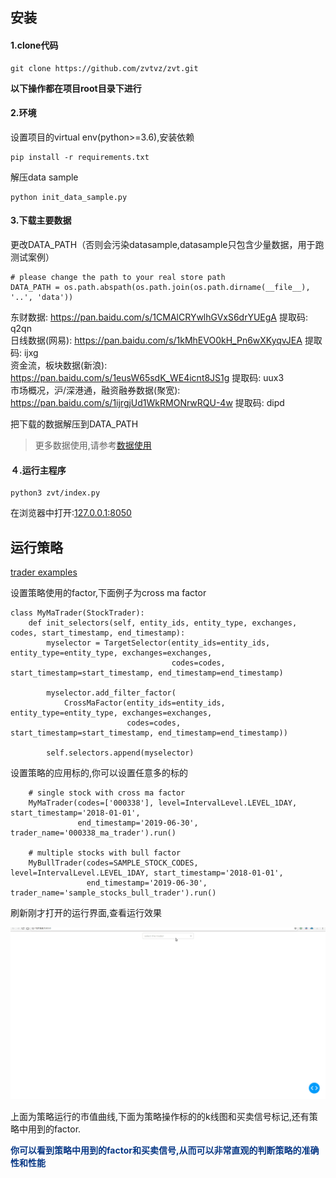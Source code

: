 ## 安装

#### 1.clone代码

```
git clone https://github.com/zvtvz/zvt.git
```

**以下操作都在项目root目录下进行**

#### 2.环境

设置项目的virtual env(python>=3.6),安装依赖
```
pip install -r requirements.txt
```

解压data sample
```
python init_data_sample.py
```

#### 3.下载主要数据
更改DATA_PATH（否则会污染datasample,datasample只包含少量数据，用于跑测试案例）
```
# please change the path to your real store path
DATA_PATH = os.path.abspath(os.path.join(os.path.dirname(__file__), '..', 'data'))
```

东财数据: https://pan.baidu.com/s/1CMAlCRYwlhGVxS6drYUEgA 提取码: q2qn  
日线数据(网易): https://pan.baidu.com/s/1kMhEVO0kH_Pn6wXKyqvJEA 提取码: ijxg  
资金流，板块数据(新浪): https://pan.baidu.com/s/1eusW65sdK_WE4icnt8JS1g 提取码: uux3  
市场概况，沪/深港通，融资融券数据(聚宽): https://pan.baidu.com/s/1ijrgjUd1WkRMONrwRQU-4w 提取码: dipd  

把下载的数据解压到DATA_PATH

>更多数据使用,请参考[数据使用](./data_usage.md)

#### ４.运行主程序

```
python3 zvt/index.py
```

在浏览器中打开:[127.0.0.1:8050](http://127.0.0.1:8050)


## 运行策略
[trader examples](https://github.com/zvtvz/zvt/tree/master/examples/trader)

设置策略使用的factor,下面例子为cross ma factor
```
class MyMaTrader(StockTrader):
    def init_selectors(self, entity_ids, entity_type, exchanges, codes, start_timestamp, end_timestamp):
        myselector = TargetSelector(entity_ids=entity_ids, entity_type=entity_type, exchanges=exchanges,
                                    codes=codes, start_timestamp=start_timestamp, end_timestamp=end_timestamp)

        myselector.add_filter_factor(
            CrossMaFactor(entity_ids=entity_ids, entity_type=entity_type, exchanges=exchanges,
                          codes=codes, start_timestamp=start_timestamp, end_timestamp=end_timestamp))

        self.selectors.append(myselector)

```
设置策略的应用标的,你可以设置任意多的标的
```
    # single stock with cross ma factor
    MyMaTrader(codes=['000338'], level=IntervalLevel.LEVEL_1DAY, start_timestamp='2018-01-01',
               end_timestamp='2019-06-30', trader_name='000338_ma_trader').run()
    
    # multiple stocks with bull factor
    MyBullTrader(codes=SAMPLE_STOCK_CODES, level=IntervalLevel.LEVEL_1DAY, start_timestamp='2018-01-01',
                 end_timestamp='2019-06-30', trader_name='sample_stocks_bull_trader').run()
```

刷新刚才打开的运行界面,查看运行效果
<p align="center"><img src='./imgs/trader_list_view.gif'/></p>

上面为策略运行的市值曲线,下面为策略操作标的的k线图和买卖信号标记,还有策略中用到的factor.

**<span style="color:#073785">你可以看到策略中用到的factor和买卖信号,从而可以非常直观的判断策略的准确性和性能</span>**